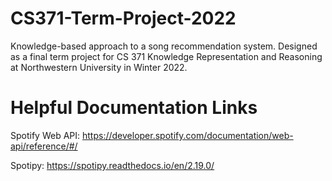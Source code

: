 # CS371-Term-Project-2022
Knowledge-based approach to a song recommendation system. Designed as a final term project for CS 371 Knowledge Representation and Reasoning at Northwestern University in Winter 2022. 

# Helpful Documentation Links
Spotify Web API: https://developer.spotify.com/documentation/web-api/reference/#/ 

Spotipy: https://spotipy.readthedocs.io/en/2.19.0/
